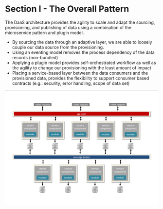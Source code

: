 # Section I - The Overall Pattern

The DaaS architecture provides the agility to scale and adapt the sourcing, provisioning, and publishing of data using a combination of the microservice pattern and plugin model.

* By sourcing the data through an adaptive layer, we are able to loosely couple our data source from the provisioning. 
* Using an eventing model removes the process dependency of the data records \(non-bundled\)
* Applying a plugin model provides self-orchestrated workflow as well as the agility to change our provisioning with the least amount of impact
* Placing a service-based layer between the data consumers and the provisioned data, provides the flexibility to support consumer based contracts \(e.g.: security, error handling, scope of data set\) 

![DaaS Pattern](../.gitbook/assets/daas-pattern.png)

